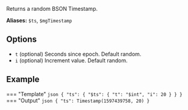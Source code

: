 Returns a random BSON Timestamp.

**Aliases:** `$ts`, `$mgTimestamp`

## Options

- `t` (optional) Seconds since epoch. Default random.
- `i` (optional) Increment value. Default random.

## Example

=== "Template"
    ```json
    {
        "ts": {
            "$ts": {
                "t": "$int",
                "i": 20
            }
        }
    }
    ```
=== "Output"
    ```json
    {
        "ts": Timestamp(1597439758, 20)
    }
    ```